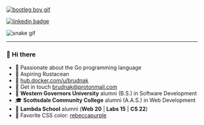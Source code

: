 <a href="https://youtu.be/PWhcISYYpqM" target="_blank" rel="noopener noreferrer">
    <img src="https://github.com/brudnak/brudnak/blob/master/BVG%20-%20leila%20(ft.%20sinxi)_the_bootleg_boy.gif" alt="bootleg boy gif"/>
</a>

[![linkedin badge](https://img.shields.io/badge/Andrew_Brudnak-30302f?style=flat&logo=linkedin)](https://www.linkedin.com/in/andrewbrudnak/)


![snake gif](https://github.com/brudnak/brudnak/blob/output/github-contribution-grid-snake.svg)

---

### 👋 Hi there

- :whale: Passionate about the Go programming language
- :crab: Aspiring Rustacean
- :ship: [hub.docker.com/u/brudnak](https://hub.docker.com/u/brudnak)
- :email: Get in touch <a href="mailto:brudnak@protonmail.com">brudnak@protonmail.com</a>
- :owl: **Western Governors University** alumni (B.S.) in Software Development
- :mortar_board: **Scottsdale Community College** alumni (A.A.S.) in Web Development
- :foggy: **Lambda School** alumni (**Web 20** | **Labs 15** | **CS 22**)
- :purple_heart: Favorite CSS color: [rebeccapurple](https://medium.com/@valgaze/the-hidden-purple-memorial-in-your-web-browser-7d84813bb416)
